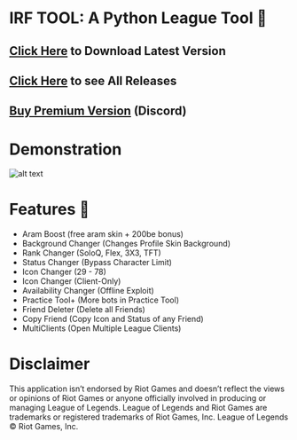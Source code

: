 # IRF TOOL: A Python League Tool 🐍
## [Click Here](https://cdn.flowd1337.repl.co/downloads/irf_tool_1.2.zip) to Download Latest Version

## [Click Here](https://github.com/flowd1337/irf-tool/releases/) to see All Releases
## [Buy Premium Version](https://discord.gg/PuKSu878Aj) (Discord)
# Demonstration
![alt text](https://cdn.flowd1337.repl.co/images/demonstration.gif "Demonstration")

# Features 🎈
- Aram Boost (free aram skin + 200be bonus)
- Background Changer (Changes Profile Skin Background)
- Rank Changer (SoloQ, Flex, 3X3, TFT)
- Status Changer (Bypass Character Limit)
- Icon Changer (29 - 78)
- Icon Changer (Client-Only)
- Availability Changer (Offline Exploit)
- Practice Tool+ (More bots in Practice Tool)
- Friend Deleter (Delete all Friends)
- Copy Friend (Copy Icon and Status of any Friend)
- MultiClients (Open Multiple League Clients)

# Disclaimer
This application isn’t endorsed by Riot Games and doesn’t reflect the views or opinions of Riot Games or anyone officially involved in producing or managing League of Legends. League of Legends and Riot Games are trademarks or registered trademarks of Riot Games, Inc. League of Legends © Riot Games, Inc.
